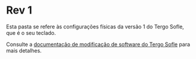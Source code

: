 # Rev 1

Esta pasta se refere às configurações físicas da versão 1 do Tergo Sofle, que é o seu teclado.

Consulte a [documentação de modificação de software do Tergo Sofle](https://github.com/TergoTeclados/Tergo-Sofle-Documentation/blob/main/MANUAL_FIRMWARE_MODDING.md) para mais detalhes.

